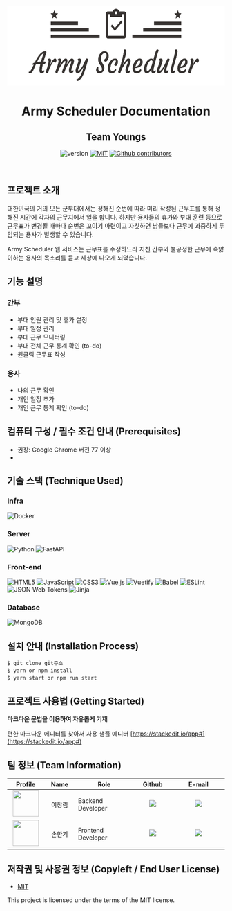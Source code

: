 
<p align="center">
    <img src="WEB(FE)/src/assets/img/armyscheduler_logo.png" alt="logo" width="600" height="185"/>
</p>

<h1 align="center">Army Scheduler Documentation</h1>
<h2 align="center">Team Youngs</h2>

<p align="center">
    <img src="https://img.shields.io/badge/version-v1.0.0-orange" alt="version"/>
    <a href="https://opensource.org/licenses/MIT"><img src="https://img.shields.io/badge/License-MIT-yellow.svg" alt="MIT"></a>
    <a href="https://github.com/osamhack2021/CLOUD_WEB_ArmyScheduler_Youngs/graphs/contributors"><img alt="Github contributors" src="https://img.shields.io/github/contributors/osamhack2021/CLOUD_WEB_ArmyScheduler_Youngs?color=success"></a>
</p>
<br/>

## 프로젝트 소개
대한민국의 거의 모든 군부대에서는 정해진 순번에 따라 미리 작성된 근무표를 통해 정해진 시간에 각자의 근무지에서 일을 합니다. 하지만 용사들의 휴가와 부대 훈련 등으로 근무표가 변경될 때마다 순번은 꼬이기 마련이고 자칫하면 남들보다 근무에 과중하게 투입되는 용사가 발생할 수 있습니다.

Army Scheduler 웹 서비스는 근무표를 수정하느라 지친 간부와 불공정한 근무에 속앓이하는 용사의 목소리를 듣고 세상에 나오게 되었습니다.

## 기능 설명
### 간부
- 부대 인원 관리 및 휴가 설정
- 부대 일정 관리
- 부대 근무 모니터링
- 부대 전체 근무 통계 확인 (to-do)
- 원클릭 근무표 작성
### 용사
- 나의 근무 확인
- 개인 일정 추가
- 개인 근무 통계 확인 (to-do)

## 컴퓨터 구성 / 필수 조건 안내 (Prerequisites)
 - 권장: Google Chrome 버전 77 이상
 - 

## 기술 스택 (Technique Used) 

### **Infra**
<img alt="Docker" src ="https://img.shields.io/badge/docker-2496ED.svg?&style=for-the-badge&logo=docker&logoColor=white"/>

### **Server**
<img alt="Python" src ="https://img.shields.io/badge/python-3776AB.svg?&style=for-the-badge&logo=python&logoColor=white"/>
<img alt="FastAPI" src ="https://img.shields.io/badge/fastapi-009688.svg?&style=for-the-badge&logo=fastapi&logoColor=white"/>

### **Front-end**
<img alt="HTML5" src ="https://img.shields.io/badge/html5-E34F26.svg?&style=for-the-badge&logo=html5&logoColor=white"/>
<img alt="JavaScript" src ="https://img.shields.io/badge/javascript-F7DF1E.svg?&style=for-the-badge&logo=javascript&logoColor=white"/>
<img alt="CSS3" src ="https://img.shields.io/badge/css3-1572B6.svg?&style=for-the-badge&logo=css3&logoColor=white"/>
<img alt="Vue.js" src ="https://img.shields.io/badge/vue.js-4FC08D.svg?&style=for-the-badge&logo=vue.js&logoColor=white"/>
<img alt="Vuetify" src ="https://img.shields.io/badge/vuetify-1867C0.svg?&style=for-the-badge&logo=vuetify&logoColor=white"/>
<img alt="Babel" src ="https://img.shields.io/badge/babel-F9DC3E.svg?&style=for-the-badge&logo=babel&logoColor=white"/>
<img alt="ESLint" src ="https://img.shields.io/badge/eslint-4B32C3.svg?&style=for-the-badge&logo=eslint&logoColor=white"/>
<img alt="JSON Web Tokens" src ="https://img.shields.io/badge/jwt-000000.svg?&style=for-the-badge&logo=jsonwebtokens&logoColor=white"/>
<img alt="Jinja" src ="https://img.shields.io/badge/jinja-B41717.svg?&style=for-the-badge&logo=jinja&logoColor=white"/>

### **Database**
<img alt="MongoDB" src ="https://img.shields.io/badge/mongodb-47A248.svg?&style=for-the-badge&logo=mongodb&logoColor=white"/>

## 설치 안내 (Installation Process)
```bash
$ git clone git주소
$ yarn or npm install
$ yarn start or npm run start
```

## 프로젝트 사용법 (Getting Started)
**마크다운 문법을 이용하여 자유롭게 기재**

편한 마크다운 에디터를 찾아서 사용
샘플 에디터 [https://stackedit.io/app#](https://stackedit.io/app#)
 

## 팀 정보 (Team Information)
<table width="900">
<thead>
    <tr>
        <th width="100" align="center">Profile</th>
        <th width="100" align="center">Name</th>
        <th width="250" align="center">Role</th>
        <th width="150" align="center">Github</th>
        <th width="300" align="center">E-mail</th>
    </tr> 
</thead>

<tbody>
    <tr>
        <td width="100" align="center"><img src="/image/PROFILE1.png" width="60" height="60"></td>
        <td width="100" align="center">이창림</td>
        <td width="250">Backend Developer</td>
        <td width="150" align="center">	
	        <a href="https://github.com/L1638">
	            <img src="https://img.shields.io/badge/L1638-655ced?style=social&logo=github"/>
	        </a>
        </td>
        <td width="300" align="center">
            <a href="mailto:lcr7324@gmail.com">
                <img src="https://img.shields.io/static/v1?label=&message=lcr7324@gmail.com&color=lightblue&style=flat-square&logo=gmail">
            </a>
        </td>
    </tr>
    <tr>
        <td width="100" align="center"><img src="/image/PROFILE1.png" width="60" height="60"></td>
        <td width="100" align="center">손한기</td>
        <td width="250">Frontend Developer</td>
        <td width="150" align="center">	
	        <a href="https://github.com/crisis513">
	            <img src="https://img.shields.io/badge/crisis513-655ced?style=social&logo=github"/>
	        </a>
        </td>
        <td width="300" align="center">
            <a href="mailto:crisis51526@gmail.com">
                <img src="https://img.shields.io/static/v1?label=&message=crisis51526@gmail.com&color=lightblue&style=flat-square&logo=gmail">
            </a>
        </td>
    </tr>
</tbody>
</table>

## 저작권 및 사용권 정보 (Copyleft / End User License)
 * [MIT](https://github.com/osamhack2021/CLOUD_WEB_ArmyScheduler_Youngs/blob/master/license.md)

This project is licensed under the terms of the MIT license.
